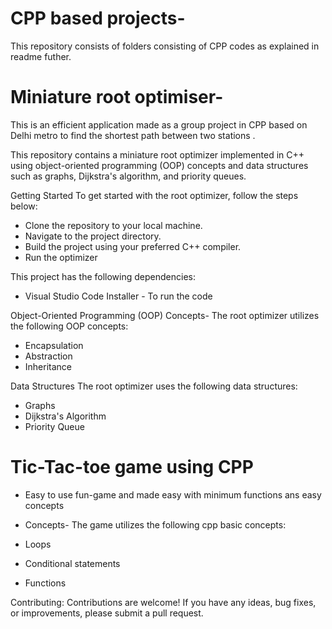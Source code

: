 # CPP based projects-



This repository consists of folders consisting of CPP codes as explained in readme futher.

# Miniature root optimiser-
This is an efficient application made as a group project in CPP based on Delhi metro to find the shortest path between two stations .



This repository contains a miniature root optimizer implemented in C++ using object-oriented programming (OOP) concepts and data structures such as graphs, Dijkstra's algorithm, and priority queues. 

Getting Started
To get started with the root optimizer, follow the steps below:

* Clone the repository to your local machine.
* Navigate to the project directory.
* Build the project using your preferred C++ compiler.
* Run the optimizer

 This project has the following dependencies:
 * Visual Studio Code Installer - To run the code

 

Object-Oriented Programming (OOP) Concepts-
The root optimizer utilizes the following OOP concepts:

* Encapsulation
* Abstraction
* Inheritance



Data Structures
The root optimizer uses the following data structures:

* Graphs
* Dijkstra's Algorithm
* Priority Queue



# Tic-Tac-toe game using CPP
* Easy to use fun-game and made easy with minimum functions ans easy concepts
  
*  Concepts- The game utilizes the following cpp basic concepts:

* Loops
* Conditional statements
* Functions





Contributing:
Contributions are welcome! If you have any ideas, bug fixes, or improvements, please submit a pull request.

